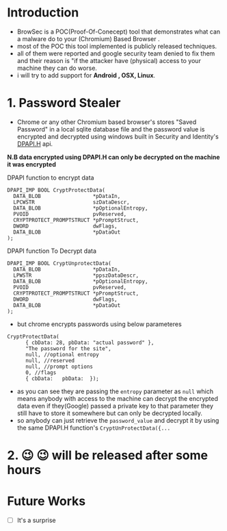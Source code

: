 # Introduction
- BrowSec is a POC(Proof-Of-Conecept) tool that demonstrates what can a malware do to your (Chromium) Based Browser .
- most of the POC this tool implemented is publicly released techniques.
- all of them were reported and google security team denied to fix them and their reason is "if the attacker have (physical) access to your machine they can do worse.
- i will try to add support for **Android , OSX, Linux**.
# 1. Password Stealer

- Chrome or any other Chromium based browser's stores "Saved Password" in a local sqlite database file and the password value is 
encrypted and decrypted
using windows built in Security and Identity's [DPAPI.H](https://docs.microsoft.com/en-us/windows/desktop/api/dpapi/index) api.

**N.B data encrypted using DPAPI.H can only be decrypted on the machine it was encrypted**

DPAPI function to  encrypt data
```
DPAPI_IMP BOOL CryptProtectData(
  DATA_BLOB                 *pDataIn,
  LPCWSTR                   szDataDescr,
  DATA_BLOB                 *pOptionalEntropy,
  PVOID                     pvReserved,
  CRYPTPROTECT_PROMPTSTRUCT *pPromptStruct,
  DWORD                     dwFlags,
  DATA_BLOB                 *pDataOut
);
```

DPAPI function To Decrypt data
```
DPAPI_IMP BOOL CryptUnprotectData(
  DATA_BLOB                 *pDataIn,
  LPWSTR                    *ppszDataDescr,
  DATA_BLOB                 *pOptionalEntropy,
  PVOID                     pvReserved,
  CRYPTPROTECT_PROMPTSTRUCT *pPromptStruct,
  DWORD                     dwFlags,
  DATA_BLOB                 *pDataOut
);
```
- but chrome encrypts passwords using below parameteres
```
CryptProtectData(
      { cbData: 28, pbData: "actual password" },
      "The password for the site",
      null, //optional entropy
      null, //reserved
      null, //prompt options
      0, //flags
      { cbData:   pbData:  });
 ```
 - as you can see they are passing the ```entropy``` parameter as ```null``` which means anybody with access to the machine can decrypt the 
 encrypted data even if they(Google) passed a private key to that parameter they still have to store it somewhere but can only be decrypted locally.
- so anybody can just retrieve the ```password_value``` and decrypt it by using the same DPAPI.H function's ```CryptUnProtectData({...```
# 2. :wink: :wink: will be released after some hours
# Future Works
- [ ] It's a surprise
